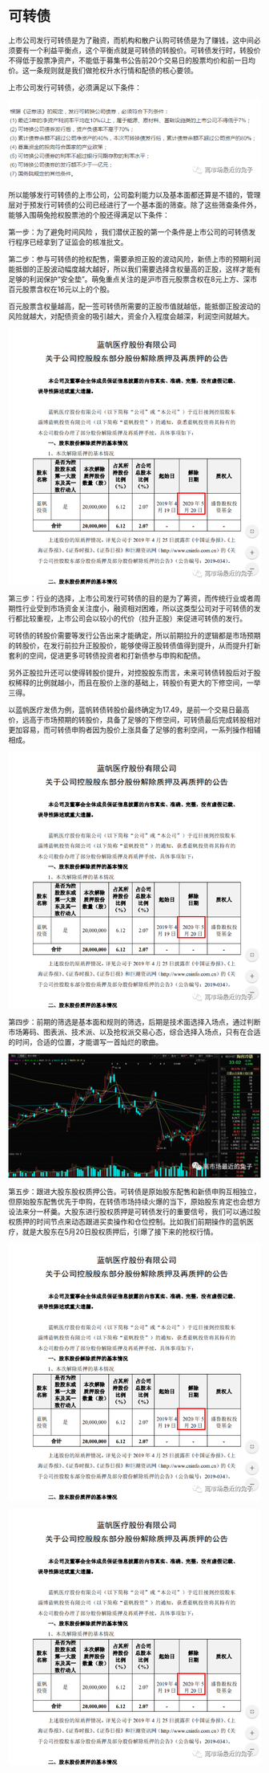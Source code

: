 # 可转债

上市公司发行可转债是为了融资，而机构和散户认购可转债是为了赚钱，这中间必须要有一个利益平衡点，这个平衡点就是可转债的转股价。可转债发行时，转股价不得低于股票净资产，不能低于募集书公告前20个交易日的股票均价和前一日均价。这一条规则就是我们做抢权升水行情和配债的核心要领。



上市公司发行可转债，必须满足以下条件：

![图片](media/图片-6.png)



所以能够发行可转债的上市公司，公司盈利能力以及基本面都还算是不错的，管理层对于预发行可转债的公司已经进行了一个基本面的筛查。除了这些筛查条件外，能够入围萌兔抢权股票池的个股还得满足以下条件：



第一步：为了避免时间风险 ，我们潜伏正股的第一个条件是上市公司的可转债发行程序已经拿到了证监会的核准批文。



第二步：参与可转债的抢权配售，需要承担正股的波动风险，新债上市的预期利润能抵御的正股波动幅度越大越好，所以我们需要选择含权量高的正股，这样才能有足够的利润保护“安全垫”。萌兔重点关注的是沪市百元股票含权在8元上方、深市百元股票含权在16元以上的个股。



百元股票含权量越高，配一签可转债所需要的正股市值就越低，能抵御正股波动的风险就越大，对配债资金的吸引越大，资金介入程度会越深，利润空间就越大。

![图片](media/图片-8.png)



第三步：行业的选择，上市公司发行可转债的目的是为了筹资，而传统行业或者周期性行业受到市场资金关注度小，融资相对困难，所以这类型公司对于可转债的发行都比较重视，上市公司会以较小的代价（拉升正股）来促进可转债的发行。



可转债的转股价需要等发行公告出来才能确定，所以前期拉升的逻辑都是市场预期的转股价，在发行前拉升正股股价，能够使得正股转债值得到提升，从而提升打新套利的空间，促进更多可转债投资者和打新债参与申购和配债。



另外正股拉升还可以使得转股价提升，对控股股东而言，未来可转债转股后对于股权稀释的比例就越小，而且在股价上涨的基础上，转股价有更大的下修空间，一举三得。



以蓝帆医疗发债为例，蓝帆转债转股价最终确定为17.49，是前一个交易日最高价，远高于市场预期的转股价，具备了足够的下修空间，可转债最后完成转股相对更加容易，而可转债申购者因为股价上涨具备了足够的套利空间，一系列操作相辅相成。



![图片](media/图片-8.png)



第四步：前期的筛选是基本面和规则的筛选，后期是技术面选择入场点，通过判断市场筹码、图表派、技术派、以及抢权派交易心态，综合选择入场点，只有在合适的时间，合适的位置，才能谱写一首灿烂的歌曲。



![图片](media/图片-7.png)



第五步：跟进大股东股权质押公告。可转债是原始股东配售和新债申购互相独立，但原始股东配售优先于申购，在转债市场持续火爆的当下，原始股东肯定也会想方设法来分一杯羹。大股东进行股权质押是可转债发行的重要信号，我们可以通过股权质押的时间节点来动态跟进买卖操作和仓位控制。比如我们前期操作的蓝帆医疗，就是大股东在5月20日股权质押后，引爆了接下来的抢权行情。

![图片](media/图片-8.png)

![图片](media/图片-8.png)